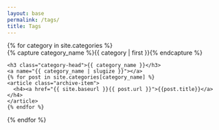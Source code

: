 ```yaml
---
layout: base
permalink: /tags/
title: Tags
---
```

<div id="archives">
{% for category in site.categories %}
  <div class="archive-group">
    {% capture category_name %}{{ category | first }}{% endcapture %}
    <div id="#{{ category_name | slugize }}"></div>
    <p></p>

    <h3 class="category-head">{{ category_name }}</h3>
    <a name="{{ category_name | slugize }}"></a>
    {% for post in site.categories[category_name] %}
    <article class="archive-item">
      <h4><a href="{{ site.baseurl }}{{ post.url }}">{{post.title}}</a></h4>
    </article>
    {% endfor %}
  </div>
{% endfor %}
</div>
